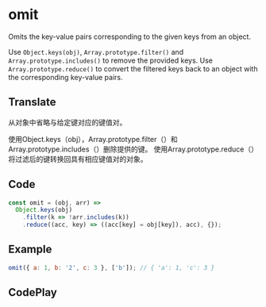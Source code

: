 # omit

Omits the key-value pairs corresponding to the given keys from an object.

Use `Object.keys(obj)`, `Array.prototype.filter()` and `Array.prototype.includes()` to remove the provided keys.
Use `Array.prototype.reduce()` to convert the filtered keys back to an object with the corresponding key-value pairs.

## Translate

从对象中省略与给定键对应的键值对。

使用Object.keys（obj），Array.prototype.filter（）和Array.prototype.includes（）删除提供的键。
使用Array.prototype.reduce（）将过滤后的键转换回具有相应键值对的对象。

## Code

```js
const omit = (obj, arr) =>
  Object.keys(obj)
    .filter(k => !arr.includes(k))
    .reduce((acc, key) => ((acc[key] = obj[key]), acc), {});
```

## Example

```js
omit({ a: 1, b: '2', c: 3 }, ['b']); // { 'a': 1, 'c': 3 }
```

## CodePlay

<template>
  <code-play codeplay-id="" />
</template>

